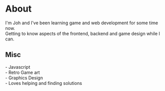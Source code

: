 <h1>About</h1>
<p>I'm Joh and I've been learning game and web development for some time now.<br>
Getting to know aspects of the frontend, backend and game design while I can.<br>
</p>
<h2>Misc</h2>
- Javascript<br>
- Retro Game art<br>
- Graphics Design<br>
- Loves helping and finding solutions<br>
